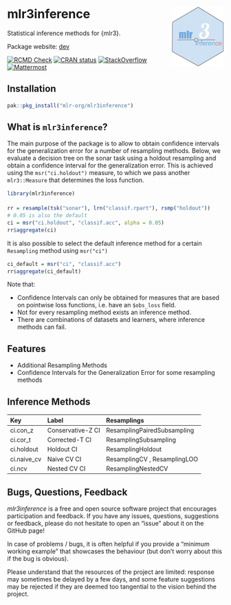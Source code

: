 
<!-- README.md is generated from README.Rmd. Please edit that file -->

# mlr3inference <img src="man/figures/logo_orig.png" align="right" height="139" />

Statistical inference methods for {mlr3}.

Package website: [dev](https://mlr3inference.mlr-org.com/dev/)

<!-- badges: start -->

[![RCMD
Check](https://github.com/mlr-org/mlr3inference/actions/workflows/r-cmd-check.yml/badge.svg)](https://github.com/mlr-org/mlr3inference/actions/workflows/r-cmd-check.yml)
[![CRAN
status](https://www.r-pkg.org/badges/version/mlr3inference)](https://CRAN.R-project.org/package=mlr3inference)
[![StackOverflow](https://img.shields.io/badge/stackoverflow-mlr3-orange.svg)](https://stackoverflow.com/questions/tagged/mlr3)
[![Mattermost](https://img.shields.io/badge/chat-mattermost-orange.svg)](https://lmmisld-lmu-stats-slds.srv.mwn.de/mlr_invite/)
<!-- badges: end -->

## Installation

``` r
pak::pkg_install("mlr-org/mlr3inference")
```

## What is `mlr3inference`?

The main purpose of the package is to allow to obtain confidence
intervals for the generalization error for a number of resampling
methods. Below, we evaluate a decision tree on the sonar task using a
holdout resampling and obtain a confidence interval for the
generalization error. This is achieved using the `msr("ci.holdout")`
measure, to which we pass another `mlr3::Measure` that determines the
loss function.

``` r
library(mlr3inference)

rr = resample(tsk("sonar"), lrn("classif.rpart"), rsmp("holdout"))
# 0.05 is also the default
ci = msr("ci.holdout", "classif.acc", alpha = 0.05)
rr$aggregate(ci)
```

It is also possible to select the default inference method for a certain
`Resampling` method using `msr("ci")`

``` r
ci_default = msr("ci", "classif.acc")
rr$aggregate(ci_default)
```

Note that:

- Confidence Intervals can only be obtained for measures that are based
  on pointwise loss functions, i.e. have an `$obs_loss` field.
- Not for every resampling method exists an inference method.
- There are combinations of datasets and learners, where inference
  methods can fail.

## Features

- Additional Resampling Methods
- Confidence Intervals for the Generalization Error for some resampling
  methods

## Inference Methods

| Key         | Label             | Resamplings                  |
|:------------|:------------------|:-----------------------------|
| ci.con_z    | Conservative-Z CI | ResamplingPairedSubsampling  |
| ci.cor_t    | Corrected-T CI    | ResamplingSubsampling        |
| ci.holdout  | Holdout CI        | ResamplingHoldout            |
| ci.naive_cv | Naive CV CI       | ResamplingCV , ResamplingLOO |
| ci.ncv      | Nested CV CI      | ResamplingNestedCV           |

## Bugs, Questions, Feedback

*mlr3inference* is a free and open source software project that
encourages participation and feedback. If you have any issues,
questions, suggestions or feedback, please do not hesitate to open an
“issue” about it on the GitHub page!

In case of problems / bugs, it is often helpful if you provide a
“minimum working example” that showcases the behaviour (but don’t worry
about this if the bug is obvious).

Please understand that the resources of the project are limited:
response may sometimes be delayed by a few days, and some feature
suggestions may be rejected if they are deemed too tangential to the
vision behind the project.

